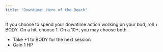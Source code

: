```yaml
---
title: "Downtime: Hero of the Beach"
---
```


If you choose to spend your downtime action working on your bod, roll + BODY.
On a hit, choose 1. On a 10+, you may choose both.

- Take +1 to BODY for the next session
- Gain 1 HP
